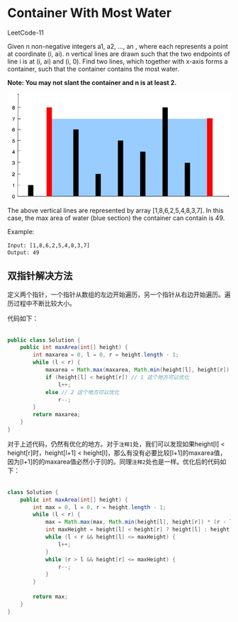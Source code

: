 # Container With Most Water

LeetCode-11

Given n non-negative integers a1, a2, ..., an , where each represents a point at coordinate (i, ai). n vertical lines are drawn such that the two endpoints of line i is at (i, ai) and (i, 0). Find two lines, which together with x-axis forms a container, such that the container contains the most water.

**Note: You may not slant the container and n is at least 2.**

![question_11](./question_11.jpg)

The above vertical lines are represented by array [1,8,6,2,5,4,8,3,7]. In this case, the max area of water (blue section) the container can contain is 49.

Example:
```
Input: [1,8,6,2,5,4,8,3,7]
Output: 49
```

## 双指针解决方法

定义两个指针，一个指针从数组的左边开始遍历，另一个指针从右边开始遍历。遍历过程中不断比较大小。

代码如下：

```Java

public class Solution {
    public int maxArea(int[] height) {
        int maxarea = 0, l = 0, r = height.length - 1;
        while (l < r) {
            maxarea = Math.max(maxarea, Math.min(height[l], height[r]) * (r - l));
            if (height[l] < height[r]) // 1 这个地方可以优化
                l++;
            else // 2 这个地方可以优化
                r--;
        }
        return maxarea;
    }
}

```

对于上述代码，仍然有优化的地方。对于`注释1`处，我们可以发现如果height[l] < height[r]时，height[l+1] < height[l]，那么有没有必要比较[l+1]的maxarea值，因为[l+1]的的maxarea值必然小于[l]的。同理`注释2`处也是一样。优化后的代码如下：

```Java

class Solution {
    public int maxArea(int[] height) {
        int max = 0, l = 0, r = height.length - 1;
        while (l < r) {
            max = Math.max(max, Math.min(height[l], height[r]) * (r - l));
            int maxHeight = height[l] < height[r] ? height[l] : height[r];
            while (l < r && height[l] <= maxHeight) {
                l++;
            }
            while (r > l && height[r] <= maxHeight) {
                r--;
            }
        }
        
        return max;
    }
}

```
